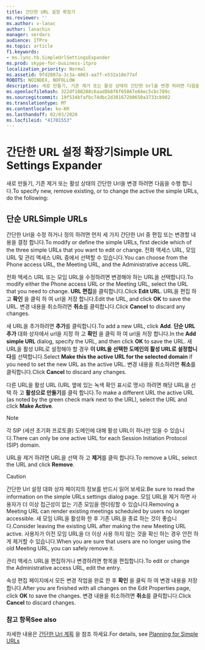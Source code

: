 ```yaml
---
title: 간단한 URL 설정 확장기
ms.reviewer: ''
ms.author: v-lanac
author: lanachin
manager: serdars
audience: ITPro
ms.topic: article
f1.keywords:
- ms.lync.tb.SimpleUrlSettingsExpander
ms.prod: skype-for-business-itpro
localization_priority: Normal
ms.assetid: 9fd2087a-3c3a-4863-aa7f-e532a18e77af
ROBOTS: NOINDEX, NOFOLLOW
description: 새로 만들기, 기존 제거 또는 활성 상태의 간단한 Url을 변경 하려면 다음을 수행 합니다.
ms.openlocfilehash: 322df108288c6aad8b8f6f65867e84ec5cbc789c
ms.sourcegitcommit: 19f534bfafbc74dbc2d381672b0650a3733cb982
ms.translationtype: MT
ms.contentlocale: ko-KR
ms.lasthandoff: 02/03/2020
ms.locfileid: "41701553"
---
```

# <a name="simple-url-settings-expander"></a><span data-ttu-id="68eb3-103">간단한 URL 설정 확장기</span><span class="sxs-lookup"><span data-stu-id="68eb3-103">Simple URL Settings Expander</span></span>

<span data-ttu-id="68eb3-104">새로 만들기, 기존 제거 또는 활성 상태의 간단한 Url을 변경 하려면 다음을 수행 합니다.</span><span class="sxs-lookup"><span data-stu-id="68eb3-104">To specify new, remove existing, or to change the active the simple URLs, do the following:</span></span>

## <a name="simple-urls"></a><span data-ttu-id="68eb3-105">단순 URL</span><span class="sxs-lookup"><span data-stu-id="68eb3-105">Simple URLs</span></span>

<span data-ttu-id="68eb3-106">간단한 Url을 수정 하거나 정의 하려면 먼저 세 가지 간단한 Url 중 편집 또는 변경할 내용을 결정 합니다.</span><span class="sxs-lookup"><span data-stu-id="68eb3-106">To modify or define the simple URLs, first decide which of the three simple URLs that you want to edit or change.</span></span> <span data-ttu-id="68eb3-107">전화 액세스 URL, 모임 URL 및 관리 액세스 URL 중에서 선택할 수 있습니다.</span><span class="sxs-lookup"><span data-stu-id="68eb3-107">You can choose from the Phone access URL, the Meeting URL, and the Administrative access URL.</span></span>

<span data-ttu-id="68eb3-108">전화 액세스 URL 또는 모임 URL을 수정하려면 변경해야 하는 URL을 선택합니다.</span><span class="sxs-lookup"><span data-stu-id="68eb3-108">To modify either the Phone access URL or the Meeting URL, select the URL that you need to change.</span></span> <span data-ttu-id="68eb3-109">**URL 편집**을 클릭합니다.</span><span class="sxs-lookup"><span data-stu-id="68eb3-109">Click **Edit URL**.</span></span> <span data-ttu-id="68eb3-110">URL을 편집 하 고 **확인** 을 클릭 하 여 url을 저장 합니다.</span><span class="sxs-lookup"><span data-stu-id="68eb3-110">Edit the URL, and click **OK** to save the URL.</span></span> <span data-ttu-id="68eb3-111">변경 내용을 취소하려면 **취소**를 클릭합니다.</span><span class="sxs-lookup"><span data-stu-id="68eb3-111">Click **Cancel** to discard any changes.</span></span>

<span data-ttu-id="68eb3-112">새 URL을 추가하려면 **추가**를 클릭합니다.</span><span class="sxs-lookup"><span data-stu-id="68eb3-112">To add a new URL, click **Add**.</span></span> <span data-ttu-id="68eb3-113">**단순 URL 추가** 대화 상자에서 url을 지정 하 고 **확인** 을 클릭 하 여 url을 저장 합니다.</span><span class="sxs-lookup"><span data-stu-id="68eb3-113">In the **Add simple URL** dialog, specify the URL, and then click **OK** to save the URL.</span></span> <span data-ttu-id="68eb3-114">새 URL을 활성 URL로 설정해야 할 경우 **이 URL을 선택한 도메인의 활성 URL로 설정합니다**를 선택합니다.</span><span class="sxs-lookup"><span data-stu-id="68eb3-114">Select **Make this the active URL for the selected domain** if you need to set the new URL as the active URL.</span></span> <span data-ttu-id="68eb3-115">변경 내용을 취소하려면 **취소**를 클릭합니다.</span><span class="sxs-lookup"><span data-stu-id="68eb3-115">Click **Cancel** to discard any changes.</span></span>

<span data-ttu-id="68eb3-116">다른 URL을 활성 URL (URL 옆에 있는 녹색 확인 표시로 명시) 하려면 해당 URL을 선택 하 고 **활성으로 만들기**를 클릭 합니다.</span><span class="sxs-lookup"><span data-stu-id="68eb3-116">To make a different URL the active URL (as noted by the green check mark next to the URL), select the URL and click **Make Active**.</span></span>

> [!NOTE]
> <span data-ttu-id="68eb3-117">각 SIP (세션 초기화 프로토콜) 도메인에 대해 활성 URL이 하나만 있을 수 있습니다.</span><span class="sxs-lookup"><span data-stu-id="68eb3-117">There can only be one active URL for each Session Initiation Protocol (SIP) domain.</span></span>

<span data-ttu-id="68eb3-118">URL을 제거 하려면 URL을 선택 하 고 **제거**를 클릭 합니다.</span><span class="sxs-lookup"><span data-stu-id="68eb3-118">To remove a URL, select the URL and click **Remove**.</span></span>

> [!CAUTION]
> <span data-ttu-id="68eb3-119">간단한 Url 설정 대화 상자 페이지의 정보를 반드시 읽어 보세요.</span><span class="sxs-lookup"><span data-stu-id="68eb3-119">Be sure to read the information on the simple URLs settings dialog page.</span></span> <span data-ttu-id="68eb3-120">모임 URL을 제거 하면 사용자가 더 이상 접근성이 없는 기존 모임을 렌더링할 수 있습니다.</span><span class="sxs-lookup"><span data-stu-id="68eb3-120">Removing a Meeting URL can render existing meetings scheduled by users no longer accessible.</span></span> <span data-ttu-id="68eb3-121">새 모임 URL을 활성화 한 후 기존 URL을 종료 하는 것이 좋습니다.</span><span class="sxs-lookup"><span data-stu-id="68eb3-121">Consider leaving the existing URL after making the new Meeting URL active.</span></span> <span data-ttu-id="68eb3-122">사용자가 이전 모임 URL을 더 이상 사용 하지 않는 것을 확신 하는 경우 안전 하 게 제거할 수 있습니다.</span><span class="sxs-lookup"><span data-stu-id="68eb3-122">When you are sure that users are no longer using the old Meeting URL, you can safely remove it.</span></span>

<span data-ttu-id="68eb3-123">관리 액세스 URL을 편집하거나 변경하려면 항목을 편집합니다.</span><span class="sxs-lookup"><span data-stu-id="68eb3-123">To edit or change the Administrative access URL, edit the entry.</span></span>

<span data-ttu-id="68eb3-124">속성 편집 페이지에서 모든 변경 작업을 완료 한 후 **확인** 을 클릭 하 여 변경 내용을 저장 합니다.</span><span class="sxs-lookup"><span data-stu-id="68eb3-124">After you are finished with all changes on the Edit Properties page, click **OK** to save the changes.</span></span> <span data-ttu-id="68eb3-125">변경 내용을 취소하려면 **취소**를 클릭합니다.</span><span class="sxs-lookup"><span data-stu-id="68eb3-125">Click **Cancel** to discard changes.</span></span>

###  <a name="see-also"></a><span data-ttu-id="68eb3-126">참고 항목</span><span class="sxs-lookup"><span data-stu-id="68eb3-126">See also</span></span>

<span data-ttu-id="68eb3-127">자세한 내용은 [간단한 Url 계획](https://technet.microsoft.com/library/20e4f4b6-b7ff-4297-b00d-d1211ee800ac.aspx) 을 참조 하세요.</span><span class="sxs-lookup"><span data-stu-id="68eb3-127">For details, see [Planning for Simple URLs](https://technet.microsoft.com/library/20e4f4b6-b7ff-4297-b00d-d1211ee800ac.aspx)</span></span>


